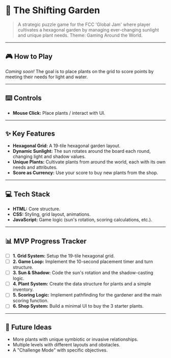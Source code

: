 # 🌱 The Shifting Garden

> A strategic puzzle game for the FCC 'Global Jam' where player cultivates a hexagonal garden by managing ever-changing sunlight and unique plant needs. Theme: Gaming Around the World.

---

## 🎮 How to Play

*Coming soon!* The goal is to place plants on the grid to score points by meeting their needs for light and water.

---

## ⌨️ Controls

- **Mouse Click:** Place plants / interact with UI.

---

## ✨ Key Features

* **Hexagonal Grid:** A 19-tile hexagonal garden layout.
* **Dynamic Sunlight:** The sun rotates around the board each round, changing light and shadow values.
* **Unique Plants:** Cultivate plants from around the world, each with its own needs and attributes.
* **Score as Currency:** Use your score to buy new plants from the shop.

---

## 💻 Tech Stack

* **HTML:** Core structure.
* **CSS:** Styling, grid layout, animations.
* **JavaScript:** Game logic (sun's rotation, scoring calculations, etc.).

---

## 📊 MVP Progress Tracker

-   [ ] **1. Grid System:** Setup the 19-tile hexagonal grid.
-   [ ] **2. Game Loop:** Implement the 10-second placement timer and turn structure.
-   [ ] **3. Sun & Shadow:** Code the sun's rotation and the shadow-casting logic.
-   [ ] **4. Plant System:** Create the data structure for plants and a simple inventory.
-   [ ] **5. Scoring Logic:** Implement pathfinding for the gardener and the main scoring function.
-   [ ] **6. Shop System:** Build a minimal UI to buy the 3 starter plants.

---

## 🚀 Future Ideas

* More plants with unique symbiotic or invasive relationships.
* Multiple levels with different layouts and obstacles.
* A "Challenge Mode" with specific objectives.